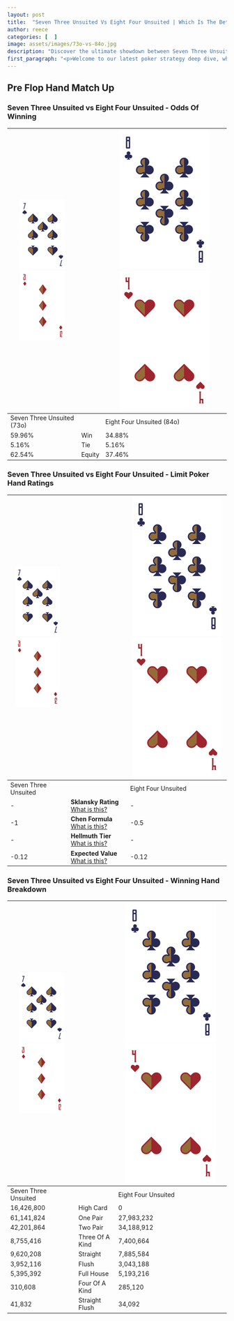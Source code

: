 ```yaml
---
layout: post
title:  "Seven Three Unsuited Vs Eight Four Unsuited | Which Is The Better Hand In Poker? A Complete Guide"
author: reece
categories: [  ]
image: assets/images/73o-vs-84o.jpg
description: "Discover the ultimate showdown between Seven Three Unsuited and Eight Four Unsuited in poker! Uncover the odds, strategies, and scenarios where one hand triumphs over the other. Get ready to up your poker game with this thrilling analysis."
first_paragraph: "<p>Welcome to our latest poker strategy deep dive, where we're pitting two distinct hands against each other in a high-stakes showdown: Seven Three Unsuited vs Eight Four Unsuited.</p><p>In the dynamic world of poker, every decision counts, and knowing which hand holds the upper hand is key to your success at the table.</p><p>In this article, we'll dissect these two hands, explore the scenarios where one dominates the other, and equip you with the knowledge to make strategic choices that can tip the odds in your favor.</p><p>Get ready to unravel the intriguing dynamics of these poker hands and elevate your game to new heights.</p>"
---
```




[comment]: # (sp0)

## Pre Flop Hand Match Up

<div class="table hand-ratings" markdown="1"> 



### Seven Three Unsuited vs Eight Four Unsuited - Odds Of Winning


    
| ![image info](assets/images/hand1/7.png) ![image info](assets/images/hand1/3o.png) |  | ![image info](assets/images/hand2/8.png) ![image info](assets/images/hand2/4o.png) |
| -------- | -------- | -------- |
| Seven Three Unsuited (73o) |  | Eight Four Unsuited (84o) |
| 59.96% | Win | 34.88% |
| 5.16% | Tie | 5.16% |
| 62.54% | Equity | 37.46% |




[comment]: # (sp1)



### Seven Three Unsuited vs Eight Four Unsuited - Limit Poker Hand Ratings


    
| ![image info](assets/images/hand1/7.png) ![image info](assets/images/hand1/3o.png) |  | ![image info](assets/images/hand2/8.png) ![image info](assets/images/hand2/4o.png) |
| -------- | -------- | -------- |
| Seven Three Unsuited |  | Eight Four Unsuited |
| - | **Sklansky Rating** [What is this?](/sklansky-rating-explained) | - |
| -1 | **Chen Formula** [What is this?](/chen-formula-explained) | -0.5 |
| - | **Hellmuth Tier** [What is this?](/Hellmuth-tier-explained) | - |
| -0.12 | **Expected Value** [What is this?](/expected-value-explained) | -0.12 |




[comment]: # (sp2)



### Seven Three Unsuited vs Eight Four Unsuited - Winning Hand Breakdown


    
| ![image info](assets/images/hand1/7.png) ![image info](assets/images/hand1/3o.png) |  | ![image info](assets/images/hand2/8.png) ![image info](assets/images/hand2/4o.png) |
| -------- | -------- | -------- |
| Seven Three Unsuited |  | Eight Four Unsuited |
| 16,426,800 | High Card | 0 |
| 61,141,824 | One Pair | 27,983,232 |
| 42,201,864 | Two Pair | 34,188,912 |
| 8,755,416 | Three Of A Kind | 7,400,664 |
| 9,620,208 | Straight | 7,885,584 |
| 3,952,116 | Flush | 3,043,188 |
| 5,395,392 | Full House | 5,193,216 |
| 310,608 | Four Of A Kind | 285,120 |
| 41,832 | Straight Flush | 34,092 |




[comment]: # (sp3)



</div>

[comment]: # (sp4)



[comment]: # (sp5)

